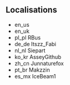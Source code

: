 ## Localisations
- en_us
- en_uk
- pl_pl RBus
- de_de Itszz_Fabi
- nl_nl Siepart
- ko_kr AsseyGithub
- zh_cn Junnaturefox
- pt_br Makzzin 
- es_mx IceBeam1
